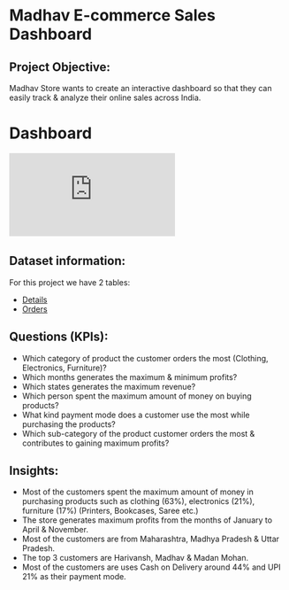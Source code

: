 # Madhav E-commerce Sales Dashboard

## Project Objective:
Madhav Store wants to create an interactive dashboard so that they can easily track & analyze their online sales across India.

# Dashboard
![Madhav Ecommerce Dashboard](https://github.com/himanshu-banodha/Madhav-Ecommerce-sales-data-analysis/blob/main/Madhav%20E-commerce%20Sales%20Dashboard.pdf)

## Dataset information:
For this project we have 2 tables: 
* [Details](https://github.com/himanshu-banodha/Madhav-Ecommerce-sales-data-analysis/blob/main/Dataset/Details.csv)
* [Orders](https://github.com/himanshu-banodha/Madhav-Ecommerce-sales-data-analysis/blob/main/Dataset/Orders.csv)

## Questions (KPIs):
* Which category of product the customer orders the most (Clothing, Electronics, Furniture)?
* Which months generates the maximum & minimum profits?
* Which states generates the maximum revenue?
* Which person spent the maximum amount of money on buying products?
* What kind payment mode does a customer use the most while purchasing the products?
* Which sub-category of the product customer orders the most & contributes to gaining maximum profits?

## Insights:
*	Most of the customers spent the maximum amount of money in purchasing products such as clothing (63%), electronics (21%), furniture (17%) (Printers, Bookcases, Saree etc.)
*	The store generates maximum profits from the months of January to April & November.
*	Most of the customers are from Maharashtra, Madhya Pradesh & Uttar Pradesh.
*	The top 3 customers are Harivansh, Madhav & Madan Mohan.
*	Most of the customers are uses Cash on Delivery around 44% and UPI 21% as their payment mode.

